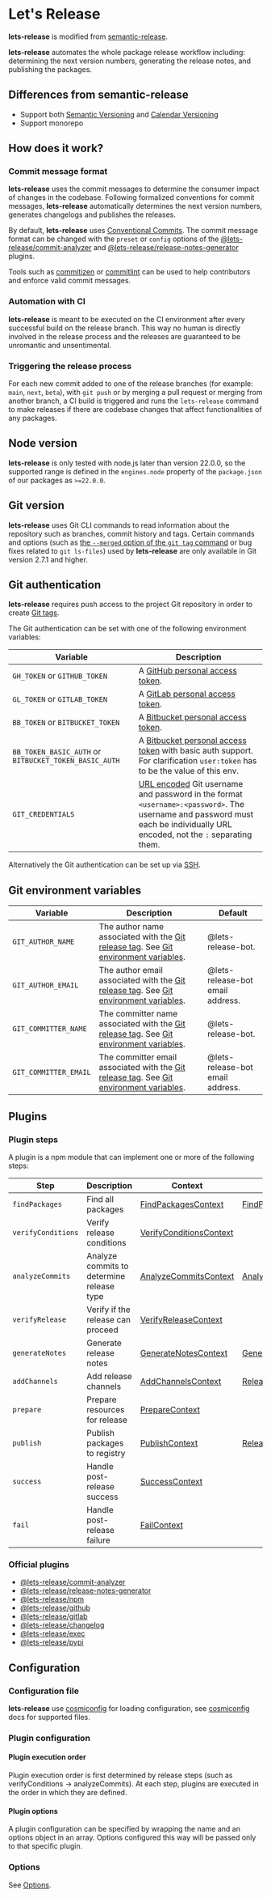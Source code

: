 # Let's Release

**lets-release** is modified from [semantic-release][].

**lets-release** automates the whole package release workflow including:
determining the next version numbers,
generating the release notes,
and publishing the packages.

## Differences from semantic-release

- Support both [Semantic Versioning][] and [Calendar Versioning][]
- Support monorepo

## How does it work?

### Commit message format

**lets-release** uses the commit messages to determine the consumer impact of changes in the codebase.
Following formalized conventions for commit messages,
**lets-release** automatically determines the next version numbers,
generates changelogs and publishes the releases.

By default, **lets-release** uses [Conventional Commits][].
The commit message format can be changed with the `preset` or `config` options of the [@lets-release/commit-analyzer][] and [@lets-release/release-notes-generator][] plugins.

Tools such as [commitizen][] or [commitlint][] can be used to help contributors and enforce valid commit messages.

### Automation with CI

**lets-release** is meant to be executed on the CI environment after every successful build on the release branch.
This way no human is directly involved in the release process and the releases are guaranteed to be unromantic and unsentimental.

### Triggering the release process

For each new commit added to one of the release branches (for example: `main`, `next`, `beta`),
with `git push` or by merging a pull request or merging from another branch,
a CI build is triggered and runs the `lets-release` command to make releases if there are codebase changes that affect functionalities of any packages.

## Node version

**lets-release** is only tested with node.js later than version 22.0.0, so the supported range is defined in the `engines.node` property of the `package.json` of our packages as `>=22.0.0`.

## Git version

**lets-release** uses Git CLI commands to read information about the repository such as branches, commit history and tags.
Certain commands and options (such as [the `--merged` option of the `git tag` command][] or bug fixes related to `git ls-files`) used by **lets-release** are only available in Git version 2.7.1 and higher.

## Git authentication

**lets-release** requires push access to the project Git repository in order to create [Git tags][].

The Git authentication can be set with one of the following environment variables:

| Variable                                              | Description                                                                                                                                                                    |
|-------------------------------------------------------|--------------------------------------------------------------------------------------------------------------------------------------------------------------------------------|
| `GH_TOKEN` or `GITHUB_TOKEN`                          | A [GitHub personal access token][].                                                                                                                                            |
| `GL_TOKEN` or `GITLAB_TOKEN`                          | A [GitLab personal access token][].                                                                                                                                            |
| `BB_TOKEN` or `BITBUCKET_TOKEN`                       | A [Bitbucket personal access token][].                                                                                                                                         |
| `BB_TOKEN_BASIC_AUTH` or `BITBUCKET_TOKEN_BASIC_AUTH` | A [Bitbucket personal access token][] with basic auth support. For clarification `user:token` has to be the value of this env.                                                 |
| `GIT_CREDENTIALS`                                     | [URL encoded][] Git username and password in the format `<username>:<password>`. The username and password must each be individually URL encoded, not the `:` separating them. |

Alternatively the Git authentication can be set up via [SSH][].

## Git environment variables

| Variable              | Description                                                                                     | Default                          |
|-----------------------|-------------------------------------------------------------------------------------------------|----------------------------------|
| `GIT_AUTHOR_NAME`     | The author name associated with the [Git release tag][]. See [Git environment variables][].     | @lets-release-bot.               |
| `GIT_AUTHOR_EMAIL`    | The author email associated with the [Git release tag][]. See [Git environment variables][].    | @lets-release-bot email address. |
| `GIT_COMMITTER_NAME`  | The committer name associated with the [Git release tag][]. See [Git environment variables][].  | @lets-release-bot.               |
| `GIT_COMMITTER_EMAIL` | The committer email associated with the [Git release tag][]. See [Git environment variables][]. | @lets-release-bot email address. |

## Plugins

### Plugin steps

A plugin is a npm module that can implement one or more of the following steps:

| Step               | Description                               | Context                     | Return                   |
|--------------------|-------------------------------------------|-----------------------------|--------------------------|
| `findPackages`     | Find all packages                         | [FindPackagesContext][]     | [FindPackagesResult][]   |
| `verifyConditions` | Verify release conditions                 | [VerifyConditionsContext][] |                          |
| `analyzeCommits`   | Analyze commits to determine release type | [AnalyzeCommitsContext][]   | [AnalyzeCommitsResult][] |
| `verifyRelease`    | Verify if the release can proceed         | [VerifyReleaseContext][]    |                          |
| `generateNotes`    | Generate release notes                    | [GenerateNotesContext][]    | [GenerateNotesResult][]  |
| `addChannels`      | Add release channels                      | [AddChannelsContext][]      | [ReleaseResult][]        |
| `prepare`          | Prepare resources for release             | [PrepareContext][]          |                          |
| `publish`          | Publish packages to registry              | [PublishContext][]          | [ReleaseResult][]        |
| `success`          | Handle post-release success               | [SuccessContext][]          |                          |
| `fail`             | Handle post-release failure               | [FailContext][]             |                          |

### Official plugins

- [@lets-release/commit-analyzer][]
- [@lets-release/release-notes-generator][]
- [@lets-release/npm][]
- [@lets-release/github][]
- [@lets-release/gitlab][]
- [@lets-release/changelog][]
- [@lets-release/exec][]
- [@lets-release/pypi][]

## Configuration

### Configuration file

**lets-release** use [cosmiconfig][] for loading configuration, see [cosmiconfig][] docs for supported files.

### Plugin configuration

#### Plugin execution order

Plugin execution order is first determined by release steps (such as verifyConditions → analyzeCommits).
At each step, plugins are executed in the order in which they are defined.

#### Plugin options

A plugin configuration can be specified by wrapping the name and an options object in an array.
Options configured this way will be passed only to that specific plugin.

### Options

See [Options][].

[@lets-release/commit-analyzer]: ./plugins/commit-analyzer
[@lets-release/release-notes-generator]: ./plugins/release-notes-generator
[@lets-release/npm]: ./plugins/npm
[@lets-release/github]: ./plugins/github
[@lets-release/gitlab]: ./plugins/gitlab
[@lets-release/changelog]: ./plugins/changelog
[@lets-release/exec]: ./plugins/exec
[@lets-release/pypi]: ./plugins/pypi

[Options]: ./libs/config/src/schemas/Options.ts
[FindPackagesContext]: ./libs/config/src/types/FindPackagesContext.ts
[FindPackagesResult]: ./libs/config/src/schemas/FindPackagesResult.ts
[VerifyConditionsContext]: ./libs/config/src/types/VerifyConditionsContext.ts
[AnalyzeCommitsContext]: ./libs/config/src/types/AnalyzeCommitsContext.ts
[AnalyzeCommitsResult]: ./libs/config/src/schemas/AnalyzeCommitsResult.ts
[VerifyReleaseContext]: ./libs/config/src/types/VerifyReleaseContext.ts
[GenerateNotesContext]: ./libs/config/src/types/GenerateNotesContext.ts
[GenerateNotesResult]: ./libs/config/src/schemas/GenerateNotesResult.ts
[AddChannelsContext]: ./libs/config/src/types/AddChannelsContext.ts
[PrepareContext]: ./libs/config/src/types/PrepareContext.ts
[PublishContext]: ./libs/config/src/types/PublishContext.ts
[ReleaseResult]: ./libs/config/src/schemas/ReleaseResult.ts
[SuccessContext]: ./libs/config/src/types/SuccessContext.ts
[FailContext]: ./libs/config/src/types/FailContext.ts

[semantic-release]: https://github.com/semantic-release/semantic-release
[Semantic Versioning]: https://smever.org
[Calendar Versioning]: https://calver.org
[Conventional Commits]: https://www.conventionalcommits.org
[commitizen]: https://github.com/commitizen/cz-cli
[commitlint]: https://github.com/conventional-changelog/commitlint
[the `--merged` option of the `git tag` command]: https://git-scm.com/docs/git-tag/2.7.0#git-tag---no-mergedltcommitgt
[Git tags]: https://git-scm.com/book/en/v2/Git-Basics-Tagging
[GitHub personal access token]: https://docs.github.com/en/authentication/keeping-your-account-and-data-secure/managing-your-personal-access-tokens
[GitLab personal access token]: https://docs.gitlab.com/user/profile/personal_access_tokens/
[Bitbucket personal access token]: https://confluence.atlassian.com/bitbucketserver/personal-access-tokens-939515499.html
[URL encoded]: https://en.wikipedia.org/wiki/Percent-encoding
[SSH]: https://git-scm.com/book/en/v2/Git-on-the-Server-The-Protocols#_the_ssh_protocol
[Git release tag]: https://git-scm.com/book/en/v2/Git-Basics-Tagging
[Git environment variables]: https://git-scm.com/book/en/v2/Git-Internals-Environment-Variables#_committing
[cosmiconfig]: https://github.com/cosmiconfig/cosmiconfig
